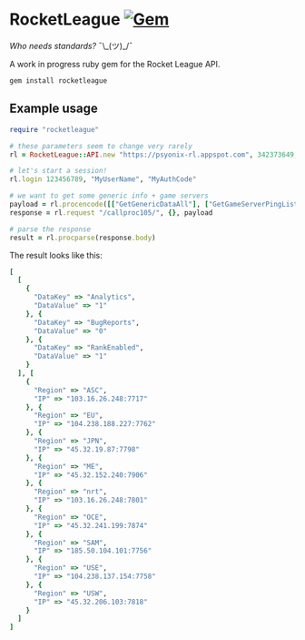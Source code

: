 # RocketLeague [![Gem](https://img.shields.io/gem/v/rocketleague.svg?style=flat-square)](https://rubygems.org/gems/rocketleague)

*Who needs standards?* ¯\\\_(ツ)\_/¯

A work in progress ruby gem for the Rocket League API.

```shell
gem install rocketleague
```

## Example usage

```ruby
require "rocketleague"

# these parameters seem to change very rarely
rl = RocketLeague::API.new "https://psyonix-rl.appspot.com", 342373649, "Steam", "dUe3SE4YsR8B0c30E6r7F2KqpZSbGiVx", "pX9pn8F4JnBpoO8Aa219QC6N7g18FJ0F"

# let's start a session!
rl.login 123456789, "MyUserName", "MyAuthCode"

# we want to get some generic info + game servers
payload = rl.procencode([["GetGenericDataAll"], ["GetGameServerPingList"]])
response = rl.request "/callproc105/", {}, payload

# parse the response
result = rl.procparse(response.body)
```

The result looks like this:
```ruby
[
  [
    {
      "DataKey" => "Analytics",
      "DataValue" => "1"
    }, {
      "DataKey" => "BugReports",
      "DataValue" => "0"
    }, {
      "DataKey" => "RankEnabled",
      "DataValue" => "1"
    }
  ], [
    {
      "Region" => "ASC",
      "IP" => "103.16.26.248:7717"
    }, {
      "Region" => "EU",
      "IP" => "104.238.188.227:7762"
    }, {
      "Region" => "JPN",
      "IP" => "45.32.19.87:7798"
    }, {
      "Region" => "ME",
      "IP" => "45.32.152.240:7906"
    }, {
      "Region" => "nrt",
      "IP" => "103.16.26.248:7801"
    }, {
      "Region" => "OCE",
      "IP" => "45.32.241.199:7874"
    }, {
      "Region" => "SAM",
      "IP" => "185.50.104.101:7756"
    }, {
      "Region" => "USE",
      "IP" => "104.238.137.154:7758"
    }, {
      "Region" => "USW",
      "IP" => "45.32.206.103:7818"
    }
  ]
]
```